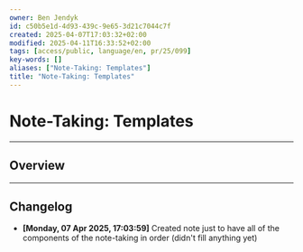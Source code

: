 ```yaml
---
owner: Ben Jendyk
id: c50b5e1d-4d93-439c-9e65-3d21c7044c7f
created: 2025-04-07T17:03:32+02:00
modified: 2025-04-11T16:33:52+02:00
tags: [access/public, language/en, pr/25/099]
key-words: []
aliases: ["Note-Taking: Templates"]
title: "Note-Taking: Templates"
---
```


# Note-Taking: Templates

---

## Overview

---

## Changelog

- **[Monday, 07 Apr 2025, 17:03:59]** Created note just to have all of the components of the note-taking in order (didn't fill anything yet)
